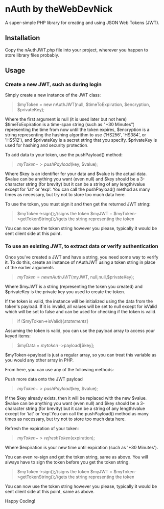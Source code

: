 # nAuth by theWebDevNick
A super-simple PHP library for creating and using JSON Web Tokens (JWT).

## Installation
Copy the nAuthJWT.php file into your project, wherever you happen to store library files probably.
## Usage
### Create a new JWT, such as during login
Simply create a new instance of the JWT class:
>$myToken = new nAuthJWT(null, $timeToExpiration, $encryption, $privateKey);

Where the first argument is null (it is used later but not here) $timeToExpiration is a time-span string (such as "+30 Minutes") representing the time from now until the token expires, $encryption is a string representing the hashing algorithm to use ('HS256', 'HS384', or 'HS512'), and $privateKey is a secret string that you specify. $privateKey is used for hashing and security protection.

To add data to your token, use the pushPayload() method:
>$myToken->pushPayload($key, $value);

Where $key is an identifier for your data and $value is the actual data. $value can be anything you want (even null) and $key should be a 3-character string (for brevity) but it can be a string of any length/value except for 'iat' or 'exp'.
You can call the pushPayload() method as many times as necessary, but try not to store too much data here.

To use the token, you must sign it and then get the returned JWT string:
>$myToken->sign();//signs the token
>$myJWT = $myToken->getTokenString();//gets the string representing the token

You can now use the token string however you please, typically it would be sent client side at this point.

### To use an existing JWT, to extract data or verify authentication
Once you've created a JWT and have a string, you need some way to verify it.
To do this, create an instance of nAuthJWT using a token string in place of the earlier arguments
>$myToken = new nAuthJWT($myJWT, null,null,$privateKey);

Where $myJWT is a string (representing the token you created) and $privateKey is the private key you used to create the token.

If the token is valid, the instance will be initialized using the data from the token's payload. If it is invalid, all values will be set to null except for isValid which will be set to false and can be used for checking if the token is valid.
>if ($myToken->isValid){_statements_}

Assuming the token is valid, you can use the payload array to access your keyed items:
>$myData = $mytoken->$payload[$key];

$myToken->payload is just a regular array, so you can treat this variable as you would any other array in PHP.

From here, you can use any of the following methods:

Push more data onto the JWT payload
>$myToken->pushPayload($key, $value);

If the $key already exists, then it will be replaced with the new $value. $value can be anything you want (even null) and $key should be a 3-character string (for brevity) but it can be a string of any length/value except for 'iat' or 'exp'.You can call the pushPayload() method as many times as necessary, but try not to store too much data here.

Refresh the expiration of your token:
>$myToken->refreshToken($expiration);

Where $expiration is your new time until expiration (such as '+30 Minutes').

You can even re-sign and get the token string, same as above. You will always have to sign the token before you get the token string.
>$myToken->sign();//signs the token
>$myJWT = $myToken->getTokenString();//gets the string representing the token

You can now use the token string however you please, typically it would be sent client side at this point, same as above.


Happy Coding!